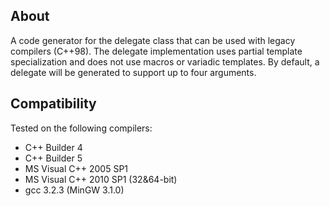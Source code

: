 ## About
A code generator for the delegate class that can be used with legacy compilers (C++98). The delegate implementation uses partial template specialization and does not use macros or variadic templates. By default, a delegate will be generated to support up to four arguments.

## Compatibility
Tested on the following compilers:
* C++ Builder 4
* C++ Builder 5
* MS Visual C++ 2005 SP1
* MS Visual C++ 2010 SP1 (32&64-bit)
* gcc 3.2.3 (MinGW 3.1.0)

